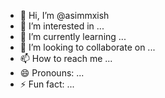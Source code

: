- 👋 Hi, I’m @asimmxish
- 👀 I’m interested in ...
- 🌱 I’m currently learning ...
- 💞️ I’m looking to collaborate on ...
- 📫 How to reach me ...
- 😄 Pronouns: ...
- ⚡ Fun fact: ...

<!---
asimmxish/asimmxish is a ✨ special ✨ repository because its `README.md` (this file) appears on your GitHub profile.
You can click the Preview link to take a look at your changes.
--->

